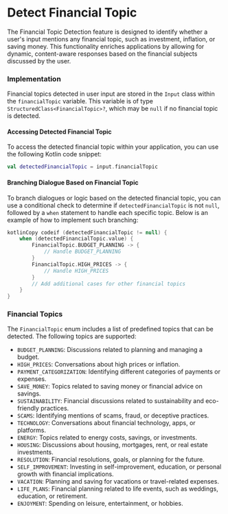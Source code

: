 # Detect Financial Topic

The Financial Topic Detection feature is designed to identify whether a user's input mentions any financial topic, such as investment, inflation, or saving money. This functionality enriches applications by allowing for dynamic, content-aware responses based on the financial subjects discussed by the user.

### Implementation

Financial topics detected in user input are stored in the `Input` class within the `financialTopic` variable. This variable is of type `StructuredClass<FinancialTopic>?`, which may be `null` if no financial topic is detected.

#### Accessing Detected Financial Topic

To access the detected financial topic within your application, you can use the following Kotlin code snippet:

```kotlin
val detectedFinancialTopic = input.financialTopic
```

#### Branching Dialogue Based on Financial Topic

To branch dialogues or logic based on the detected financial topic, you can use a conditional check to determine if `detectedFinancialTopic` is not `null`, followed by a `when` statement to handle each specific topic. Below is an example of how to implement such branching:

```kotlin
kotlinCopy codeif (detectedFinancialTopic != null) {
    when (detectedFinancialTopic.value) {
        FinancialTopic.BUDGET_PLANNING -> {
            // Handle BUDGET_PLANNING
        }
        FinancialTopic.HIGH_PRICES -> {
            // Handle HIGH_PRICES
        }
        // Add additional cases for other financial topics
    }
}
```

### Financial Topics

The `FinancialTopic` enum includes a list of predefined topics that can be detected. The following topics are supported:

* `BUDGET_PLANNING`: Discussions related to planning and managing a budget.
* `HIGH_PRICES`: Conversations about high prices or inflation.
* `PAYMENT_CATEGORIZATION`: Identifying different categories of payments or expenses.
* `SAVE_MONEY`: Topics related to saving money or financial advice on savings.
* `SUSTAINABILITY`: Financial discussions related to sustainability and eco-friendly practices.
* `SCAMS`: Identifying mentions of scams, fraud, or deceptive practices.
* `TECHNOLOGY`: Conversations about financial technology, apps, or platforms.
* `ENERGY`: Topics related to energy costs, savings, or investments.
* `HOUSING`: Discussions about housing, mortgages, rent, or real estate investments.
* `RESOLUTION`: Financial resolutions, goals, or planning for the future.
* `SELF_IMPROVEMENT`: Investing in self-improvement, education, or personal growth with financial implications.
* `VACATION`: Planning and saving for vacations or travel-related expenses.
* `LIFE_PLANS`: Financial planning related to life events, such as weddings, education, or retirement.
* `ENJOYMENT`: Spending on leisure, entertainment, or hobbies.
